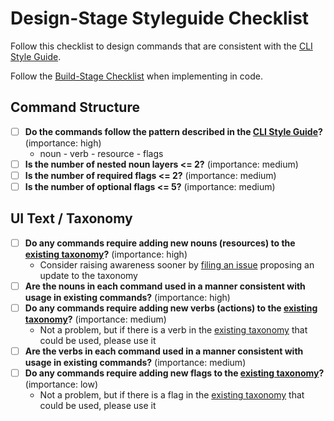 # Design-Stage Styleguide Checklist

Follow this checklist to design commands that are consistent with the [CLI Style Guide](style_guide.md).

Follow the [Build-Stage Checklist](build_stage_styleguide_checklist.md) when implementing in code.

<!-- VVV -->

## Command Structure

- [ ] **Do the commands follow the pattern described in the [CLI Style Guide](style_guide.md#designing-commands)?**  (importance: high)
  - noun - verb - resource - flags
- [ ] **Is the number of nested noun layers <= 2?** (importance: medium)
- [ ] **Is the number of required flags <= 2?** (importance: medium)
- [ ] **Is the number of optional flags <= 5?** (importance: medium)

## UI Text / Taxonomy

- [ ] **Do any commands require adding new nouns (resources) to the [existing taxonomy](taxonomy.md)?** (importance: high)
  - Consider raising awareness sooner by [filing an issue](https://github.com/vmware-tanzu/tanzu-plugin-runtime/issues/new?assignees=&labels=shared-taxonomy%2C+kind%2Ffeature&template=feature_request.md) proposing an update to the taxonomy
- [ ] **Are the nouns in each command used in a manner consistent with usage in existing commands?** (importance: high)
- [ ] **Do any commands require adding new verbs (actions) to the [existing taxonomy](taxonomy.md)?**    (importance: medium)
  - Not a problem, but if there is a verb in the [existing taxonomy](taxonomy.md) that could be used, please use it
- [ ] **Are the verbs in each command used in a manner consistent with usage in existing commands?** (importance: medium)
- [ ] **Do any commands require adding new flags to the [existing taxonomy](taxonomy.md)?** (importance: low)
  - Not a problem, but if there is a flag in the [existing taxonomy](taxonomy.md) that could be used, please use it
